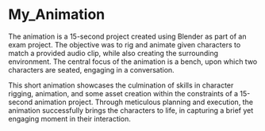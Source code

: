 # My_Animation

The animation is a 15-second project created using Blender as part of an exam project. The objective was to rig and animate given characters to match a provided audio clip, while also creating the surrounding environment. The central focus of the animation is a bench, upon which two characters are seated, engaging in a conversation.

This short animation showcases the culmination of skills in character rigging, animation, and some asset creation within the constraints of a 15-second animation project. Through meticulous planning and execution, the animation successfully brings the characters to life, in  capturing a brief yet engaging moment in their interaction.

 
